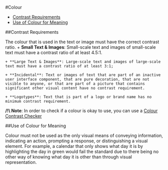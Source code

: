#Colour

* [Contrast Requirements](#contrast-requirements)
* [Use of Colour for Meaning](#use-of-colour-for-meaning)

##Contrast Requirements

The colour that is used in the text or image must have the correct contrast ratio.
    + **Small Text & Images**: Small-scale text and images of small-scale text must have a contrast ratio of at least 4.5:1.
    
    + **Large Text & Images**: Large-scale text and images of large-scale text must have a contrast ratio of at least 3:1;
    
    + **Incidental**: Text or images of text that are part of an inactive user interface component, that are pure decoration, that are not visible to anyone, or that are part of a picture that contains significant other visual content have no contrast requirement.
    
    + **Logotypes**: Text that is part of a logo or brand name has no minimum contrast requirement.

**/!\ Note**: In order to check if a colour is okay to use, you can use a [Colour Contrast Checker](https://snook.ca/technical/colour_contrast/colour.html)

##Use of Colour for Meaning

Colour must not be used as the only visual means of conveying information, indicating an action, prompting a response, or distinguishing a visual element. For example, a calendar that only shows what day it is by highlighting the day in green would fail the standard due to there being no other way of knowing what day it is other than through visual representation.
